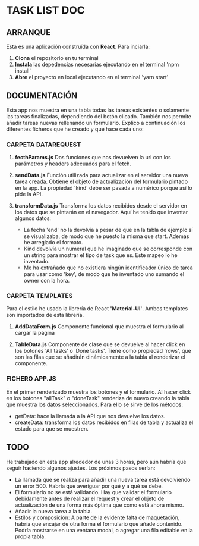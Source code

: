 # TASK LIST DOC

## **ARRANQUE**
Esta es una aplicación construída con **React**. Para inciarla: 
1) **Clona** el repositorio en tu terminal
2) **Instala** las depedencias necesarias ejecutando en el terminal 'npm install'
3) **Abre** el proyecto en local ejecutando en el terminal 'yarn start'

## **DOCUMENTACIÓN**
Esta app nos muestra en una tabla todas las tareas existentes o solamente las tareas finalizadas, dependiendo del botón clicado. También nos permite añadir tareas nuevas rellenando un formulario.
Explico a continuación los diferentes ficheros que he creado y qué hace cada uno:

### CARPETA DATAREQUEST
1) **fecthParams.js**
Dos funciones que nos devuelven la url con los parámetros y headers adecuados para el fetch. 

2) **sendData.js**
Función utilizada para actualizar en el servidor una nueva tarea creada. Obtiene el objeto de actualización del formulario pintado en la app. La propiedad 'kind' debe ser pasada a numérico porque así lo pide la API.

3) **transformData.js**
Transforma los datos recibidos desde el servidor en los datos que se pintarán en el navegador. Aquí he tenido que inventar algunos datos: 
    - La fecha 'end' no la devolvía a pesar de que en la tabla de ejemplo sí se visualizaba, de modo que he puesto la misma que start. Además he arreglado el formato.
    - Kind devolvía un numeral que he imaginado que se corresponde con un string para mostrar el tipo de task que es. Este mapeo lo he inventado.
    - Me ha extrañado que no existiera ningún identificador único de tarea para usar como 'key', de modo que he inventado uno sumando el owner con la hora.

### CARPETA TEMPLATES
Para el estilo he usado la librería de React **'Material-UI'**. Ambos templates son importados de esta librería.

1) **AddDataForm.js**
Componente funcional que muestra el formulario al cargar la página

2) **TableData.js**
Componente de clase que se devuelve al hacer click en los botones 'All tasks' o 'Done tasks'. Tiene como propiedad 'rows', que son las filas que se añadirán dinámicamente a la tabla al renderizar el componente.

### FICHERO APP.JS
En el primer renderizado muestra los botones y el formulario. Al hacer click en los botones "allTask" o "doneTask" renderiza de nuevo creando la tabla que muestra los datos seleccionados. Para ello se sirve de los métodos:
- getData: hace la llamada a la API que nos devuelve los datos.
- createData: transforma los datos recibidos en filas de tabla y actualiza el estado para que se muestren.

## **TODO**
He trabajado en esta app alrededor de unas 3 horas, pero aún habría que seguir haciendo algunos ajustes. Los próximos pasos serían:

- La llamada que se realiza para añadir una nueva tarea está devolviendo un error 500. Habría que averiguar por qué y a qué se debe.
- El formulario no se está validando. Hay que validar el formulario debidamente antes de realizar el request y crear el objeto de actualización de una forma más óptima que como está ahora mismo.
- Añadir la nueva tarea a la tabla.
- Estilos y composición: A parte de la evidente falta de maquetación, habría que encajar de otra forma el formulario que añade contenido. Podría mostrarse en una ventana modal, o agregar una fila editable en la propia tabla.
